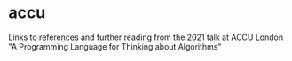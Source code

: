 # accu
Links to references and further reading from the 2021 talk at ACCU London "A Programming Language for Thinking about Algorithms"

